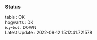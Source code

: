 ### Status


table : OK  
hogwarts : OK  
icy-bot : DOWN  
Latest Update : 2022-09-12 15:12:41.721578
